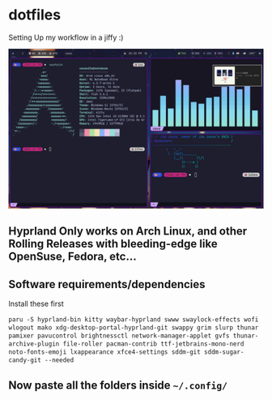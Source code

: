 # dotfiles
Setting Up my workflow in a jiffy :)

![alt text](images/rice.png "Rice")

## Hyprland Only works on Arch Linux, and other Rolling Releases with bleeding-edge like OpenSuse, Fedora, etc...

## Software requirements/dependencies
Install these first
```
paru -S hyprland-bin kitty waybar-hyprland swww swaylock-effects wofi wlogout mako xdg-desktop-portal-hyprland-git swappy grim slurp thunar pamixer pavucontrol brightnessctl network-manager-applet gvfs thunar-archive-plugin file-roller pacman-contrib ttf-jetbrains-mono-nerd noto-fonts-emoji lxappearance xfce4-settings sddm-git sddm-sugar-candy-git --needed
```

## Now paste all the folders inside `~/.config/`
